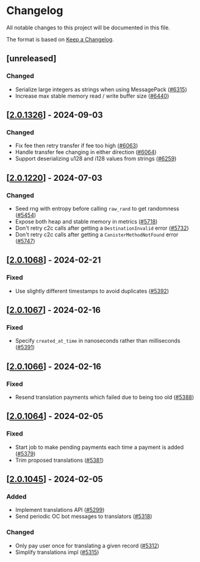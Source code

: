 # Changelog
All notable changes to this project will be documented in this file.

The format is based on [Keep a Changelog](https://keepachangelog.com/en/1.0.0/).

## [unreleased]

### Changed

- Serialize large integers as strings when using MessagePack ([#6315](https://github.com/open-chat-labs/open-chat/pull/6315))
- Increase max stable memory read / write buffer size ([#6440](https://github.com/open-chat-labs/open-chat/pull/6440))

## [[2.0.1326](https://github.com/open-chat-labs/open-chat/releases/tag/v2.0.1326-translations)] - 2024-09-03

### Changed

- Fix fee then retry transfer if fee too high ([#6063](https://github.com/open-chat-labs/open-chat/pull/6063))
- Handle transfer fee changing in either direction ([#6064](https://github.com/open-chat-labs/open-chat/pull/6064))
- Support deserializing u128 and i128 values from strings ([#6259](https://github.com/open-chat-labs/open-chat/pull/6259))

## [[2.0.1220](https://github.com/open-chat-labs/open-chat/releases/tag/v2.0.1220-translations)] - 2024-07-03

### Changed

- Seed rng with entropy before calling `raw_rand` to get randomness ([#5454](https://github.com/open-chat-labs/open-chat/pull/5454))
- Expose both heap and stable memory in metrics ([#5718](https://github.com/open-chat-labs/open-chat/pull/5718))
- Don't retry c2c calls after getting a `DestinationInvalid` error ([#5732](https://github.com/open-chat-labs/open-chat/pull/5732))
- Don't retry c2c calls after getting a `CanisterMethodNotFound` error ([#5747](https://github.com/open-chat-labs/open-chat/pull/5747))

## [[2.0.1068](https://github.com/open-chat-labs/open-chat/releases/tag/v2.0.1068-translations)] - 2024-02-21

### Fixed

- Use slightly different timestamps to avoid duplicates ([#5392](https://github.com/open-chat-labs/open-chat/pull/5392))

## [[2.0.1067](https://github.com/open-chat-labs/open-chat/releases/tag/v2.0.1067-translations)] - 2024-02-16

### Fixed

- Specify `created_at_time` in nanoseconds rather than milliseconds ([#5391](https://github.com/open-chat-labs/open-chat/pull/5391))

## [[2.0.1066](https://github.com/open-chat-labs/open-chat/releases/tag/v2.0.1066-translations)] - 2024-02-16

### Fixed

- Resend translation payments which failed due to being too old ([#5388](https://github.com/open-chat-labs/open-chat/pull/5388))

## [[2.0.1064](https://github.com/open-chat-labs/open-chat/releases/tag/v2.0.1064-translations)] - 2024-02-05

### Fixed

- Start job to make pending payments each time a payment is added ([#5379](https://github.com/open-chat-labs/open-chat/pull/5379))
- Trim proposed translations ([#5381](https://github.com/open-chat-labs/open-chat/pull/5381))

## [[2.0.1045](https://github.com/open-chat-labs/open-chat/releases/tag/v2.0.1045-translations)] - 2024-02-05

### Added

- Implement translations API ([#5299](https://github.com/open-chat-labs/open-chat/pull/5299))
- Send periodic OC bot messages to translators ([#5318](https://github.com/open-chat-labs/open-chat/pull/5318))

### Changed

- Only pay user once for translating a given record ([#5312](https://github.com/open-chat-labs/open-chat/pull/5312))
- Simplify translations impl ([#5315](https://github.com/open-chat-labs/open-chat/pull/5315))
